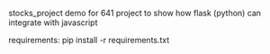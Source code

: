 stocks_project demo for 641 project to show how flask (python) can integrate with javascript

requirements:
pip install -r requirements.txt
